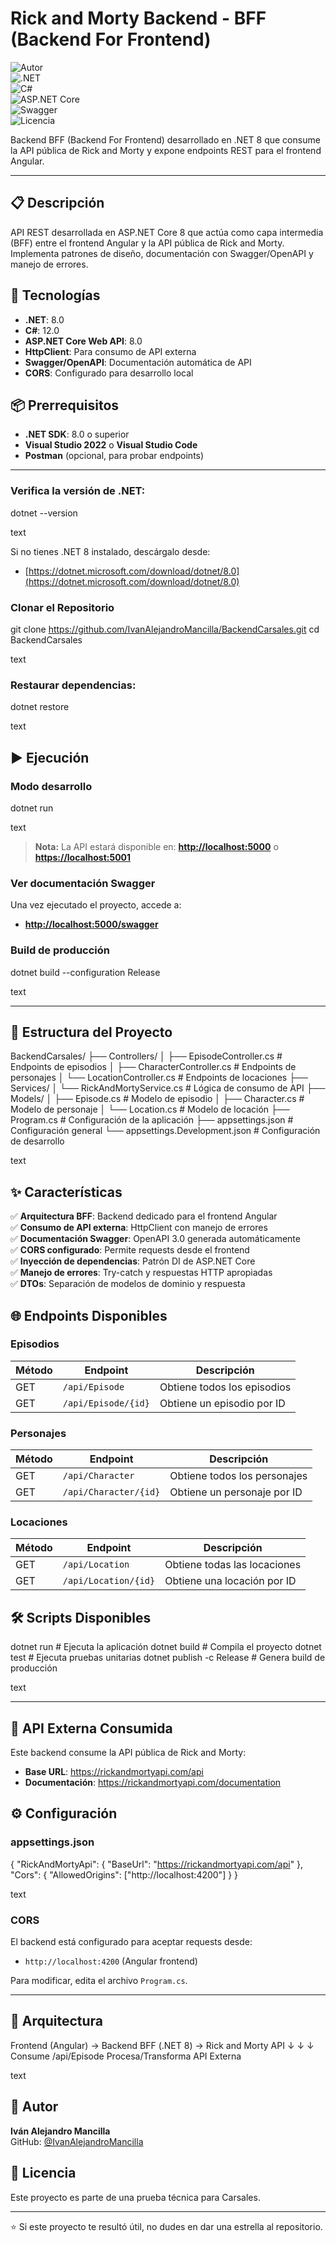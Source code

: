# Rick and Morty Backend - BFF (Backend For Frontend)

![Autor](https://img.shields.io/badge/Autor-Iv%C3%A1n%20Mancilla-lightgrey)  
![.NET](https://img.shields.io/badge/.NET-8.0-512BD4?logo=dotnet&logoColor=white)  
![C#](https://img.shields.io/badge/C%23-12.0-239120?logo=csharp&logoColor=white)  
![ASP.NET Core](https://img.shields.io/badge/ASP.NET%20Core-8.0-512BD4?logo=dotnet&logoColor=white)  
![Swagger](https://img.shields.io/badge/Swagger-OpenAPI-85EA2D?logo=swagger&logoColor=black)  
![Licencia](https://img.shields.io/badge/Licencia-Unlicense-blue)

Backend BFF (Backend For Frontend) desarrollado en .NET 8 que consume la API pública de Rick and Morty y expone endpoints REST para el frontend Angular.

---

## 📋 Descripción

API REST desarrollada en ASP.NET Core 8 que actúa como capa intermedia (BFF) entre el frontend Angular y la API pública de Rick and Morty. Implementa patrones de diseño, documentación con Swagger/OpenAPI y manejo de errores.

## 🚀 Tecnologías

- **.NET**: 8.0
- **C#**: 12.0
- **ASP.NET Core Web API**: 8.0
- **HttpClient**: Para consumo de API externa
- **Swagger/OpenAPI**: Documentación automática de API
- **CORS**: Configurado para desarrollo local

## 📦 Prerrequisitos

- **.NET SDK**: 8.0 o superior
- **Visual Studio 2022** o **Visual Studio Code**
- **Postman** (opcional, para probar endpoints)

---

### Verifica la versión de .NET:

dotnet --version

text

Si no tienes .NET 8 instalado, descárgalo desde:
- [https://dotnet.microsoft.com/download/dotnet/8.0](https://dotnet.microsoft.com/download/dotnet/8.0)

### Clonar el Repositorio

git clone https://github.com/IvanAlejandroMancilla/BackendCarsales.git
cd BackendCarsales

text

### Restaurar dependencias:

dotnet restore

text

## ▶️ Ejecución

### Modo desarrollo

dotnet run

text

> **Nota:** La API estará disponible en: [**http://localhost:5000**](http://localhost:5000) o [**https://localhost:5001**](https://localhost:5001)

### Ver documentación Swagger

Una vez ejecutado el proyecto, accede a:
- [**http://localhost:5000/swagger**](http://localhost:5000/swagger)

### Build de producción

dotnet build --configuration Release

text

---

## 📂 Estructura del Proyecto

BackendCarsales/
├── Controllers/
│ ├── EpisodeController.cs # Endpoints de episodios
│ ├── CharacterController.cs # Endpoints de personajes
│ └── LocationController.cs # Endpoints de locaciones
├── Services/
│ └── RickAndMortyService.cs # Lógica de consumo de API
├── Models/
│ ├── Episode.cs # Modelo de episodio
│ ├── Character.cs # Modelo de personaje
│ └── Location.cs # Modelo de locación
├── Program.cs # Configuración de la aplicación
├── appsettings.json # Configuración general
└── appsettings.Development.json # Configuración de desarrollo

text

## ✨ Características

✅ **Arquitectura BFF**: Backend dedicado para el frontend Angular  
✅ **Consumo de API externa**: HttpClient con manejo de errores  
✅ **Documentación Swagger**: OpenAPI 3.0 generada automáticamente  
✅ **CORS configurado**: Permite requests desde el frontend  
✅ **Inyección de dependencias**: Patrón DI de ASP.NET Core  
✅ **Manejo de errores**: Try-catch y respuestas HTTP apropiadas  
✅ **DTOs**: Separación de modelos de dominio y respuesta  

## 🌐 Endpoints Disponibles

### Episodios

| Método | Endpoint | Descripción |
|--------|----------|-------------|
| GET | `/api/Episode` | Obtiene todos los episodios |
| GET | `/api/Episode/{id}` | Obtiene un episodio por ID |

### Personajes

| Método | Endpoint | Descripción |
|--------|----------|-------------|
| GET | `/api/Character` | Obtiene todos los personajes |
| GET | `/api/Character/{id}` | Obtiene un personaje por ID |

### Locaciones

| Método | Endpoint | Descripción |
|--------|----------|-------------|
| GET | `/api/Location` | Obtiene todas las locaciones |
| GET | `/api/Location/{id}` | Obtiene una locación por ID |

## 🛠️ Scripts Disponibles

dotnet run # Ejecuta la aplicación
dotnet build # Compila el proyecto
dotnet test # Ejecuta pruebas unitarias
dotnet publish -c Release # Genera build de producción

text

---

## 🔗 API Externa Consumida

Este backend consume la API pública de Rick and Morty:
- **Base URL**: https://rickandmortyapi.com/api
- **Documentación**: https://rickandmortyapi.com/documentation

## ⚙️ Configuración

### appsettings.json

{
"RickAndMortyApi": {
"BaseUrl": "https://rickandmortyapi.com/api"
},
"Cors": {
"AllowedOrigins": ["http://localhost:4200"]
}
}

text

### CORS

El backend está configurado para aceptar requests desde:
- `http://localhost:4200` (Angular frontend)

Para modificar, edita el archivo `Program.cs`.

---

## 🎨 Arquitectura

Frontend (Angular) → Backend BFF (.NET 8) → Rick and Morty API
↓ ↓ ↓
Consume /api/Episode Procesa/Transforma API Externa

text

## 👤 Autor

**Iván Alejandro Mancilla**  
GitHub: [@IvanAlejandroMancilla](https://github.com/IvanAlejandroMancilla)

## 📄 Licencia

Este proyecto es parte de una prueba técnica para Carsales.

---

⭐ Si este proyecto te resultó útil, no dudes en dar una estrella al repositorio.
